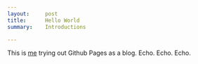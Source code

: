 ```yaml
---
layout:     post
title:      Hello World
summary:    Introductions

---
```


This is [me](/about) trying out Github Pages as a blog. Echo. Echo. Echo.

<pre class="prettyprint lang-xml">
<xml>

</xml>
</pre>